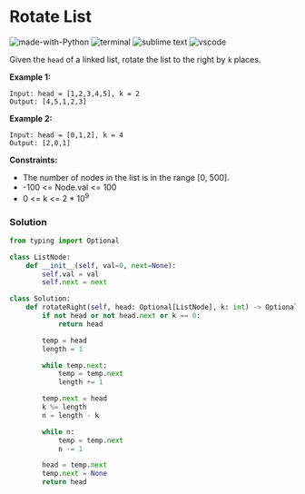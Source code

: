 # Rotate List
![made-with-Python](https://img.shields.io/badge/Made%20with-Python-007396.svg)
![terminal](https://img.shields.io/badge/Windows%20Terminal-4D4D4D?logo=windows%20terminal&logoColor=white)
![sublime text](https://img.shields.io/badge/sublime_text-%23575757.svg?logo=sublime-text&logoColor=important)
![vscode](https://img.shields.io/badge/Visual_Studio_Code-0078D4?logo=visual%20studio%20code&logoColor=white)

Given the `head` of a linked list, rotate the list to the right by `k` places.

__Example 1:__
```
Input: head = [1,2,3,4,5], k = 2
Output: [4,5,1,2,3]
```
__Example 2:__
```
Input: head = [0,1,2], k = 4
Output: [2,0,1]
```

__Constraints:__
- The number of nodes in the list is in the range [0, 500].
- -100 <= Node.val <= 100
- 0 <= k <= 2 * 10<sup>9</sup>


### Solution
```py
from typing import Optional

class ListNode:
    def __init__(self, val=0, next=None):
        self.val = val
        self.next = next

class Solution:
    def rotateRight(self, head: Optional[ListNode], k: int) -> Optional[ListNode]:
        if not head or not head.next or k == 0:
            return head

        temp = head
        length = 1

        while temp.next:
            temp = temp.next
            length += 1

        temp.next = head
        k %= length
        n = length - k

        while n:
            temp = temp.next
            n -= 1

        head = temp.next
        temp.next = None
        return head
```